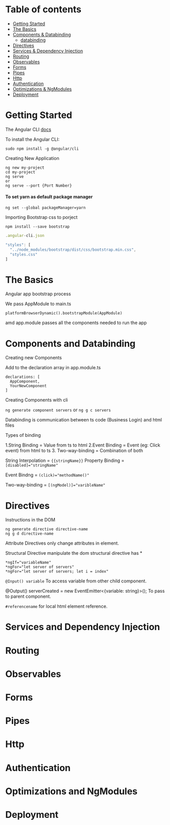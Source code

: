 
Table of contents
=================

  * [Getting Started](#getting-started)
  * [The Basics](#the-basics)
  * [Components & Databinding](#components-and-databinding)
    * [databinding](#)
  * [Directives](#directives)
  * [Services & Dependency Injection](#services-and-dependency-injection)
  * [Routing](#routing)
  * [Observables](#observables)
  * [Forms](#forms)
  * [Pipes](#pipes)
  * [Http](#http)
  * [Authentication](#authentication)
  * [Optimizations & NgModules](#optimizations-and-ngmodules)
  * [Deployment](#deployment)


Getting Started
============

The Angular CLI [docs](https://github.com/angular/angular-cli/wiki)

To install the Angular CLI:

`sudo npm install -g @angular/cli`

Creating New Application
```
ng new my-project
cd my-project
ng serve
or 
ng serve --port {Port Number}
````

#### To set yarn as default package manager
```
ng set --global packageManager=yarn
```

Importing Bootstrap css to porject 

`npm install --save bootstrap`
```javascript
.angular-cli.json

"styles": [
  "../node_modules/bootstrap/dist/css/bootstrap.min.css",
  "styles.css"
]
```

The Basics
============
Angular app bootstrap process

We pass AppModule to main.ts

`platformBrowserDynamic().bootstrapModule(AppModule)`

amd app.module passes all the components needed to run the app



Components and Databinding
============

Creating new Components 

Add to the declaration array in app.module.ts

```
declarations: [
  AppComponent,
  YourNewComponent
]
```
Creating Components with cli

`ng generate component servers`
or 
`ng g c servers`

Databinding is communication between ts code (Business Login) and html files

Types of binding 

1.String Binding = Value from ts to html
2.Event Binding = Event (eg: Click event) from html to ts 
3. Two-way-binding = Combination of both

String Interpolation =  `{{stringName}}`
Property Binding = `[disabled]="stringName"`

Event Bindng = `(click)="methodName()"`

Two-way-binding = `[(ngModel)]="varibleName"`

Directives
============
Instructions in the DOM

```
ng generate directive directive-name
ng g d directive-name
```

Attribute Directives only change attributes in element.

Structural Directive manipulate the dom
structural directive has *

```
*ngIf="variableName"
*ngFor="let server of servers"
*ngFor="let server of servers; let i = index"
```

`@Input() variable` To access variable from other child component.

@Output() serverCreated = new EventEmitter<{variable: string}>(); To pass to parent component.

`#referencename` for local html element reference.


Services and Dependency Injection
============



Routing
============

Observables
============

Forms
============

Pipes
============

Http
============

Authentication
============

Optimizations and NgModules
============

Deployment
============
